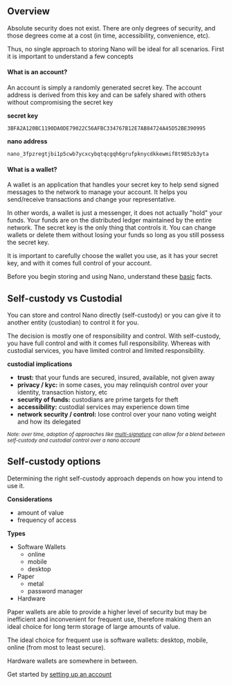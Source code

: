 ## Overview

Absolute security does not exist. There are only degrees of security, and those degrees come at a cost (in time, accessibility, convenience, etc).

Thus, no single approach to storing Nano will be ideal for all scenarios. First it is important to understand a few concepts

#### What is an account?

An account is simply a randomly generated secret key. The account address is derived from this key and can be safely shared with others without compromising the secret key

**secret key**

```
3BFA2A120BC1190DA0DE79022C56AFBC334767B12E7AB84724A45D52BE390995
```

**nano address**

```
nano_3fpzregtjbi1p5cwb7ycxcybqtqcgqh6grufpknycdkkewmif8t985zb3yta
```

#### What is a wallet?

A wallet is an application that handles your secret key to help send signed messages to the network to manage your account. It helps you send/receive transactions and change your representative.

In other words, a wallet is just a messenger, it does not actually "hold" your funds. Your funds are on the distributed ledger maintained by the entire network. The secret key is the only thing that controls it. You can change wallets or delete them without losing your funds so long as you still possess the secret key.

It is important to carefully choose the wallet you use, as it has your secret key, and with it comes full control of your account.

Before you begin storing and using Nano, understand these <a href="/getting-started-users/basics">basic</a> facts.

## Self-custody vs Custodial

You can store and control Nano directly (self-custody) or you can give it to another entity (custodian) to control it for you.

The decision is mostly one of responsibility and control. With self-custody, you have full control and with it comes full responsibility. Whereas with custodial services, you have limited control and limited responsibility.

**custodial implications**

- **trust:** that your funds are secured, insured, available, not given away
- **privacy / kyc:** in some cases, you may relinquish control over your identity, transaction history, etc
- **security of funds:** custodians are prime targets for theft
- **accessibility:** custodial services may experience down time
- **network security / control:** lose control over your nano voting weight and how its delegated

<small>_Note: over time, adoption of approaches like <a href="https://nanojson.medium.com/how-to-use-nano-multisig-33c8865ef8b1" target="_blank">multi-signature</a> can allow for a blend between self-custody and custodial control over a nano account_</small>

## Self-custody options

Determining the right self-custody approach depends on how you intend to use it.

**Considerations**

- amount of value
- frequency of access

**Types**

- Software Wallets
  - online
  - mobile
  - desktop
- Paper
  - metal
  - password manager
- Hardware

Paper wallets are able to provide a higher level of security but may be inefficient and inconvenient for frequent use, therefore making them an ideal choice for long term storage of large amounts of value.

The ideal choice for frequent use is software wallets: desktop, mobile, online (from most to least secure).

Hardware wallets are somewhere in between.

Get started by [setting up an account](/getting-started-users/storing/setup)
